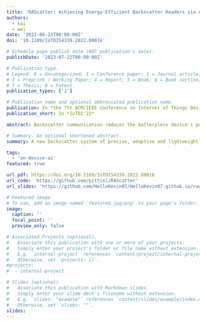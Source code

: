 ```yaml
---
title: 'RAScatter: Achieving Energy-Efficient Backscatter Readers via AI-Assisted Power Adaptation'
authors:
  - kai
  - wei
date: '2022-06-23T00:00:00Z'
doi: '10.1109/IoTDI54339.2022.00016'

# Schedule page publish date (NOT publication's date).
publishDate: '2023-07-22T00:00:00Z'

# Publication type.
# Legend: 0 = Uncategorized; 1 = Conference paper; 2 = Journal article;
# 3 = Preprint / Working Paper; 4 = Report; 5 = Book; 6 = Book section;
# 7 = Thesis; 8 = Patent
publication_types: ['1']

# Publication name and optional abbreviated publication name.
publication: In *the 7th ACM/IEEE Conference on Internet of Things Design and Implementation (IoTDI'22)*
publication_short: In *IoTDI'22*

abstract: Backscatter communication reduces the batteryless device's power consumption at the cost of extra RF energy transmitted from backscatter readers. Such extra cost results in extremely low energy efficiency at readers, but is ignored by existing systems that always use the highest transmit RF power for maximum goodput. Instead, we envision that the maximum goodput is unnecessary in many practical scenarios, allowing adaptation of transmit RF power to the required goodput. In this paper, we present RAScatter, a new backscatter system of precise, adaptive and lightweight power adaptation towards energy-efficient backscatter readers. RAScatter learns the entangled correlation between backscatter channel conditions, transmit RF power and goodput by designing a modular neural network, which decomposes the complex learning task into multiple related but simplified subtasks. This decomposition avoids redundancy in neural networks and eliminates any confusion in training due to insufficient training data in low-speed backscatter systems. Experiment results over commodity batteryless tags show that RAScatter improves the energy efficiency at backscatter readers by 3.5× and reduces the readers' power consumption in backscatter communication by up to 80%.

# Summary. An optional shortened abstract.
summary: A new backscatter system of precise, adaptive and lightweight power adaptation towards energy-efficient backscatter readers. It learns the entangled correlation between backscatter channel conditions, transmit RF power and goodput by designing a modular neural network to avoid redundancy and any confusion in training. Experiment results show improvement in energy efficiency at readers by 3.5× and reduces power consumption by up to 80%.

tags:
  - 'on-device-ai'
featured: true

url_pdf: https://doi.org/10.1109/IoTDI54339.2022.00016
url_code: 'https://github.com/pittisl/RAScatter'
url_slides: 'https://github.com/HelloKevin07/HelloKevin07.github.io/raw/master/files/RAScatter-slides.pptx'

# Featured image
# To use, add an image named `featured.jpg/png` to your page's folder.
image:
  caption: ''
  focal_point: ''
  preview_only: false

# Associated Projects (optional).
#   Associate this publication with one or more of your projects.
#   Simply enter your project's folder or file name without extension.
#   E.g. `internal-project` references `content/project/internal-project/index.md`.
#   Otherwise, set `projects: []`.
#projects:
#  - internal-project

# Slides (optional).
#   Associate this publication with Markdown slides.
#   Simply enter your slide deck's filename without extension.
#   E.g. `slides: "example"` references `content/slides/example/index.md`.
#   Otherwise, set `slides: ""`.
slides:
---
```

